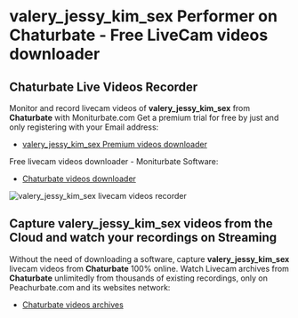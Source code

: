 # valery_jessy_kim_sex Performer on Chaturbate - Free LiveCam videos downloader

## Chaturbate Live Videos Recorder

Monitor and record livecam videos of **valery_jessy_kim_sex** from **Chaturbate** with Moniturbate.com
Get a premium trial for free by just and only registering with your Email address:
* [valery_jessy_kim_sex Premium videos downloader](https://moniturbate.com/request-demo-licence-key.html)

Free livecam videos downloader - Moniturbate Software:
* [Chaturbate videos downloader](https://moniturbate.com/moniturbate-download-software.html)

![valery_jessy_kim_sex livecam videos recorder](https://peachurnet.com/templates/moniturbate-software.png)


## Capture valery_jessy_kim_sex videos from the Cloud and watch your recordings on Streaming

Without the need of downloading a software, capture **valery_jessy_kim_sex** livecam videos from **Chaturbate** 100% online.
Watch Livecam archives from **Chaturbate** unlimitedly from thousands of existing recordings, only on Peachurbate.com and its websites network:
* [Chaturbate videos archives](https://peachurnet.com/)